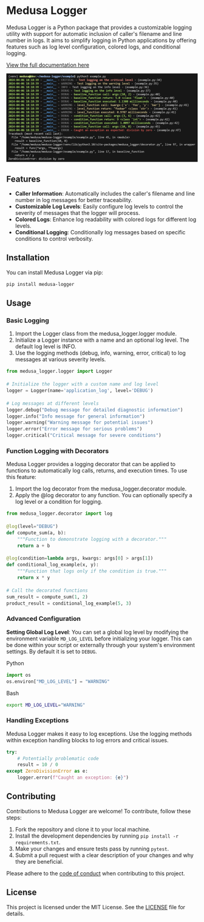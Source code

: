 # Medusa Logger
Medusa Logger is a Python package that provides a customizable logging utility with support for automatic inclusion of caller's filename and line number in logs. It aims to simplify logging in Python applications by offering features such as log level configuration, colored logs, and conditional logging.

[View the full documentation here](https://medusa-logger.readthedocs.io/en/latest/)

![Medusa Logger](img/examples.png)

## Features
- **Caller Information**: Automatically includes the caller's filename and line number in log messages for better traceability.
- **Customizable Log Levels**: Easily configure log levels to control the severity of messages that the logger will process.
- **Colored Logs**: Enhance log readability with colored logs for different log levels.
- **Conditional Logging**: Conditionally log messages based on specific conditions to control verbosity.

## Installation
You can install Medusa Logger via pip:

```bash
pip install medusa-logger
```

## Usage
### Basic Logging
1. Import the Logger class from the medusa_logger.logger module.
2. Initialize a Logger instance with a name and an optional log level. The default log level is INFO.
3. Use the logging methods (debug, info, warning, error, critical) to log messages at various severity levels.
```python
from medusa_logger.logger import Logger

# Initialize the logger with a custom name and log level
logger = Logger(name='application_log', level='DEBUG')

# Log messages at different levels
logger.debug("Debug message for detailed diagnostic information")
logger.info("Info message for general information")
logger.warning("Warning message for potential issues")
logger.error("Error message for serious problems")
logger.critical("Critical message for severe conditions")
```

### Function Logging with Decorators
Medusa Logger provides a logging decorator that can be applied to functions to automatically log calls, returns, and execution times. To use this feature:

1. Import the log decorator from the medusa_logger.decorator module.
2. Apply the @log decorator to any function. You can optionally specify a log level or a condition for logging.
```python
from medusa_logger.decorator import log

@log(level="DEBUG")
def compute_sum(a, b):
    """Function to demonstrate logging with a decorator."""
    return a + b

@log(condition=lambda args, kwargs: args[0] > args[1])
def conditional_log_example(x, y):
    """Function that logs only if the condition is true."""
    return x * y

# Call the decorated functions
sum_result = compute_sum(1, 2)
product_result = conditional_log_example(5, 3)
```

### Advanced Configuration
**Setting Global Log Level**: You can set a global log level by modifying the environment variable `MD_LOG_LEVEL` before initializing your logger. This can be done within your script or externally through your system's environment settings. By default it is set to `DEBUG`.

Python
```python
import os
os.environ["MD_LOG_LEVEL"] = "WARNING"
```
Bash
```bash
export MD_LOG_LEVEL="WARNING"
```

### Handling Exceptions
Medusa Logger makes it easy to log exceptions. Use the logging methods within exception handling blocks to log errors and critical issues.

```python
try:
    # Potentially problematic code
    result = 10 / 0
except ZeroDivisionError as e:
    logger.error(f"Caught an exception: {e}")
```

## Contributing
Contributions to Medusa Logger are welcome! To contribute, follow these steps:

1. Fork the repository and clone it to your local machine.
2. Install the development dependencies by running `pip install -r requirements.txt`.
3. Make your changes and ensure tests pass by running `pytest`.
4. Submit a pull request with a clear description of your changes and why they are beneficial.

Please adhere to the [code of conduct](https://github.com/jacobfholland/medusa-logger/blob/main/docs/CODE_OF_CONDUCT.md) when contributing to this project.

## License
This project is licensed under the MIT License. See the [LICENSE](https://github.com/jacobfholland/medusa-logger/blob/main/LICENSE) file for details.
